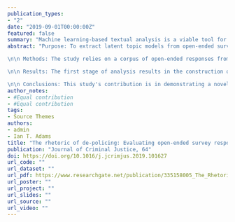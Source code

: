 ```yaml
---
publication_types:
- "2"
date: "2019-09-01T00:00:00Z"
featured: false
summary: "Machine learning-based textual analysis is a viable tool for police survey research. Analyzing large numbers of police free-text responses provides more nuanced understanding of police perceptions of the public."
abstract: "Purpose: To extract latent topic models from open-ended survey responses, and test the relationship between the resulting models and police officers' motivation to engage in proactive policing.

\n\n Methods: The study relies on a corpus of open-ended responses from 396 police officers collected in a survey. Using structural topic modeling, a type of unsupervised machine learning-based text analysis, the study demonstrates how researchers can gain additional insight into police attitudes.

\n\n Results: The first stage of analysis results in the construction of three distinct topic models, which are measures of officer sentiments regarding Professionalism, Naivety, and Distortion. In the second stage, the three topics are tested for hypothesis validity in a confirmatory factor structure using structural equation modeling. The model specification includes closed-ended survey responses from the same respondents regarding their willingness to engage in different levels of proactive policing. This analysis establishes topics of Professionalism and Distortion as significant predictors of proactivity sentiments, while Naivety has no significant association. 

\n\n Conclusions: This study's contribution is in demonstrating a novel machine-learning method to examine large collections of open-ended survey responses, and providing a method of analysis for researchers to test for a 'de-policing' effect in US law enforcement."
author_notes:
- #Equal contribution
- #Equal contribution
tags:
- Source Themes
authors:
- admin
- Ian T. Adams
title: "The rhetoric of de-policing: Evaluating open-ended survey responses from police officers with machine learning-based structural topic modeling"
publication: "Journal of Criminal Justice, 64"
doi: https://doi.org/10.1016/j.jcrimjus.2019.101627
url_code: ""
url_dataset: ""
url_pdf: https://www.researchgate.net/publication/335158005_The_Rhetoric_of_De-Policing_Evaluating_Open-Ended_Survey_Responses_from_Police_Officers_with_Machine_Learning-Based_Structural_Topic_Modeling
url_poster: ""
url_project: ""
url_slides: ""
url_source: ""
url_video: ""
---
```



